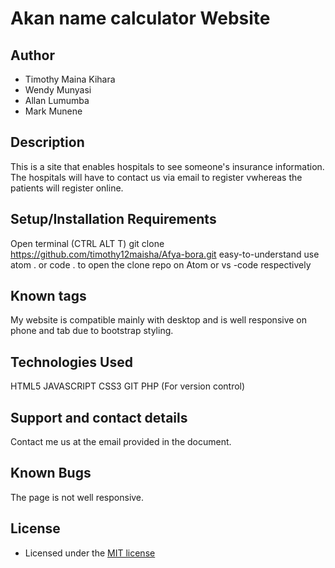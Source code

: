 # Akan name calculator Website

## Author

- Timothy Maina Kihara
- Wendy Munyasi
- Allan Lumumba
- Mark Munene

## Description

This is a site that enables hospitals to see someone's insurance information. The hospitals will have to contact us via email to register vwhereas the patients will register online.

## Setup/Installation Requirements

Open terminal (CTRL ALT T)
git clone https://github.com/timothy12maisha/Afya-bora.git
easy-to-understand
use atom . or code . to open the clone repo on Atom or vs -code respectively

## Known tags

My website is compatible mainly with desktop and is well responsive on phone and tab due to bootstrap styling.

## Technologies Used

HTML5
JAVASCRIPT 
CSS3
GIT
PHP (For version control)

## Support and contact details
Contact me us at the email provided in the document.

## Known Bugs
The page is not well responsive.

## License

- Licensed under the [MIT license](LICENSE)